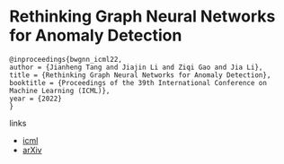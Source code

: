 # Rethinking Graph Neural Networks for Anomaly Detection

```
@inproceedings{bwgnn_icml22,
author = {Jianheng Tang and Jiajin Li and Ziqi Gao and Jia Li},
title = {Rethinking Graph Neural Networks for Anomaly Detection},
booktitle = {Proceedings of the 39th International Conference on Machine Learning (ICML)},
year = {2022}
}
```

links
- [icml](https://icml.cc/Conferences/2022/Schedule?showEvent=17968)
- [arXiv](https://arxiv.org/abs/2205.15508)
